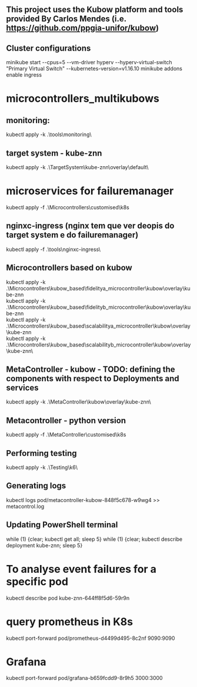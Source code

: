 ## This project uses the Kubow platform and tools provided By Carlos Mendes (i.e. https://github.com/ppgia-unifor/kubow)

## Cluster configurations

minikube start --cpus=5 --vm-driver hyperv --hyperv-virtual-switch "Primary Virtual Switch" --kubernetes-version=v1.16.10
minikube addons enable ingress

# microcontrollers_multikubows

## monitoring: 
kubectl apply -k .\tools\monitoring\

## target system - kube-znn
kubectl apply -k .\TargetSystem\kube-znn\overlay\default\


# microservices for failuremanager
kubectl apply -f .\Microcontrollers\customised\k8s


## nginxc-ingress (nginx tem que ver deopis do target system e do failuremanager)
kubectl apply -f .\tools\nginxc-ingress\


## Microcontrollers based on kubow
kubectl apply -k .\Microcontrollers\kubow_based\fidelitya_microcontroller\kubow\overlay\kube-znn\
kubectl apply -k .\Microcontrollers\kubow_based\fidelityb_microcontroller\kubow\overlay\kube-znn\
kubectl apply -k .\Microcontrollers\kubow_based\scalabilitya_microcontroller\kubow\overlay\kube-znn\
kubectl apply -k .\Microcontrollers\kubow_based\scalabilityb_microcontroller\kubow\overlay\kube-znn\


## MetaController - kubow - TODO:  defining the components with respect to Deployments and services
kubectl apply -k .\MetaController\kubow\overlay\kube-znn\


## Metacontroller - python version
kubectl apply -f .\MetaController\customised\k8s

## Performing testing
kubectl apply -k .\Testing\k6\

## Generating logs

kubectl logs pod/metacontroller-kubow-848f5c678-w9wg4 >> metacontrol.log

## Updating PowerShell terminal

while (1) {clear; kubectl get all; sleep 5}
while (1) {clear; kubectl describe deployment kube-znn; sleep 5}


# To analyse event failures for a specific pod
kubectl describe pod kube-znn-644ff8f5d6-59r9n

# query prometheus in K8s

kubectl port-forward pod/prometheus-d4499d495-8c2nf 9090:9090

# Grafana

 kubectl port-forward pod/grafana-b659fcdd9-8r9h5 3000:3000